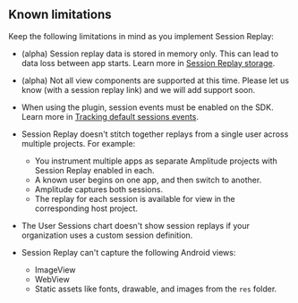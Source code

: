 ## Known limitations

Keep the following limitations in mind as you implement Session Replay:

- (alpha) Session replay data is stored in memory only. This can lead to data loss between app starts. Learn more in [Session Replay storage](#session-replay-storage).

- (alpha) Not all view components are supported at this time. Please let us know (with a session replay link) and we will add support soon.

- When using the plugin, session events must be enabled on the SDK. Learn more in [Tracking default sessions events](#track-default-session-events).

- Session Replay doesn't stitch together replays from a single user across multiple projects. For example:
  
    - You instrument multiple apps as separate Amplitude projects with Session Replay enabled in each.
    - A known user begins on one app, and then switch to another.
    - Amplitude captures both sessions.
    - The replay for each session is available for view in the corresponding host project.

- The User Sessions chart doesn't show session replays if your organization uses a custom session definition.
- Session Replay can't capture the following Android views:

    - ImageView
    - WebView
    - Static assets like fonts, drawable, and images from the `res` folder. 